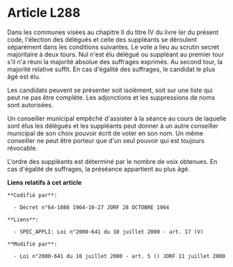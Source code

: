 # Article L288

Dans les communes visées au chapitre II du titre IV du livre Ier du présent code, l'élection des délégués et celle des
suppléants se déroulent séparément dans les conditions suivantes. Le vote a lieu au scrutin secret majoritaire à deux tours.
Nul n'est élu délégué ou suppléant au premier tour s'il n'a réuni la majorité absolue des suffrages exprimés. Au second tour,
la majorité relative suffit. En cas d'égalité des suffrages, le candidat le plus âgé est élu.

Les candidats peuvent se présenter soit isolément, soit sur une liste qui peut ne pas être complète. Les adjonctions et les
suppressions de noms sont autorisées.

Un conseiller municipal empêché d'assister à la séance au cours de laquelle sont élus les délégués et les suppléants peut
donner à un autre conseiller municipal de son choix pouvoir écrit de voter en son nom. Un même conseiller ne peut être
porteur que d'un seul pouvoir qui est toujours révocable.

L'ordre des suppléants est déterminé par le nombre de voix obtenues. En cas d'égalité de suffrages, la préséance appartient
au plus âgé.

**Liens relatifs à cet article**

	**Codifié par**:

	  - Décret n°64-1086 1964-10-27 JORF 28 OCTOBRE 1964

	**Liens**:

	  - SPEC_APPLI: Loi n°2000-641 du 10 juillet 2000 - art. 17 (V)

	**Modifié par**:

	  - Loi n°2000-641 du 10 juillet 2000 - art. 5 () JORF 11 juillet 2000
